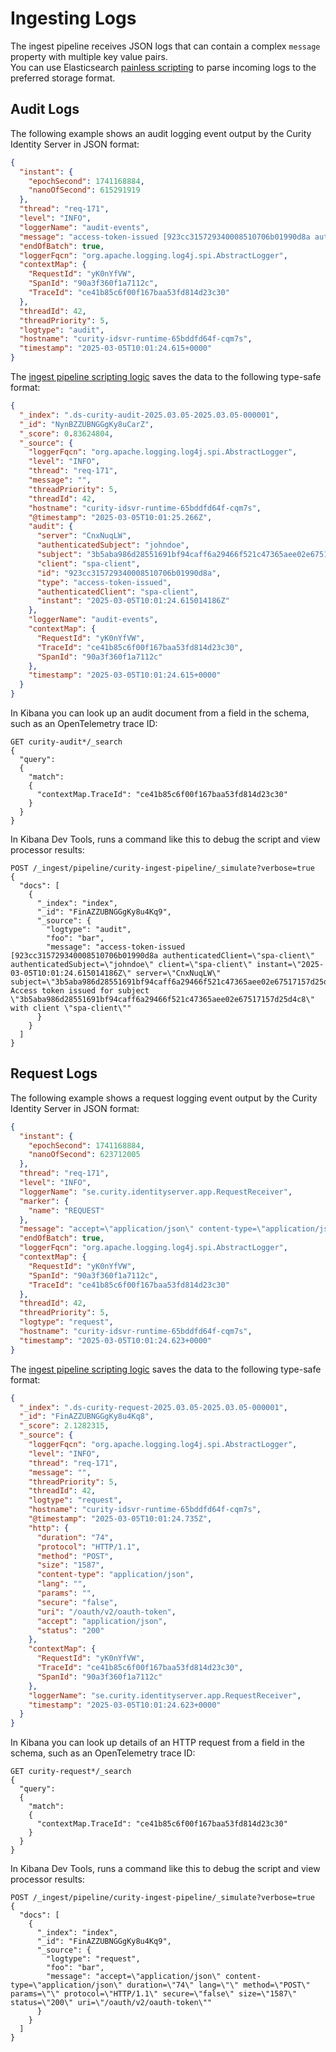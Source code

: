 # Ingesting Logs

The ingest pipeline receives JSON logs that can contain a complex `message` property with multiple key value pairs.\
You can use Elasticsearch [painless scripting](https://www.elastic.co/guide/en/elasticsearch/reference/current/modules-scripting-painless.html) to parse incoming logs to the preferred storage format.

## Audit Logs

The following example shows an audit logging event output by the Curity Identity Server in JSON format:

```json
{
  "instant": {
    "epochSecond": 1741168884,
    "nanoOfSecond": 615291919
  },
  "thread": "req-171",
  "level": "INFO",
  "loggerName": "audit-events",
  "message": "access-token-issued [923cc315729340008510706b01990d8a authenticatedClient=\"spa-client\" authenticatedSubject=\"johndoe\" client=\"spa-client\" instant=\"2025-03-05T10:01:24.615014186Z\" server=\"CnxNuqLW\" subject=\"3b5aba986d28551691bf94caff6a29466f521c47365aee02e67517157d25d4c8\"] Access token issued for subject \"3b5aba986d28551691bf94caff6a29466f521c47365aee02e67517157d25d4c8\" with client \"spa-client\"",
  "endOfBatch": true,
  "loggerFqcn": "org.apache.logging.log4j.spi.AbstractLogger",
  "contextMap": {
    "RequestId": "yK0nYfVW",
    "SpanId": "90a3f360f1a7112c",
    "TraceId": "ce41b85c6f00f167baa53fd814d23c30"
  },
  "threadId": 42,
  "threadPriority": 5,
  "logtype": "audit",
  "hostname": "curity-idsvr-runtime-65bddfd64f-cqm7s",
  "timestamp": "2025-03-05T10:01:24.615+0000"
}
```

The [ingest pipeline scripting logic](ingest-pipeline.json) saves the data to the following type-safe format:

```json
{
  "_index": ".ds-curity-audit-2025.03.05-2025.03.05-000001",
  "_id": "NynBZZUBNGGgKy8uCarZ",
  "_score": 0.83624804,
  "_source": {
    "loggerFqcn": "org.apache.logging.log4j.spi.AbstractLogger",
    "level": "INFO",
    "thread": "req-171",
    "message": "",
    "threadPriority": 5,
    "threadId": 42,
    "hostname": "curity-idsvr-runtime-65bddfd64f-cqm7s",
    "@timestamp": "2025-03-05T10:01:25.266Z",
    "audit": {
      "server": "CnxNuqLW",
      "authenticatedSubject": "johndoe",
      "subject": "3b5aba986d28551691bf94caff6a29466f521c47365aee02e67517157d25d4c8",
      "client": "spa-client",
      "id": "923cc315729340008510706b01990d8a",
      "type": "access-token-issued",
      "authenticatedClient": "spa-client",
      "instant": "2025-03-05T10:01:24.615014186Z"
    },
    "loggerName": "audit-events",
    "contextMap": {
      "RequestId": "yK0nYfVW",
      "TraceId": "ce41b85c6f00f167baa53fd814d23c30",
      "SpanId": "90a3f360f1a7112c"
    },
    "timestamp": "2025-03-05T10:01:24.615+0000"
  }
}
```

In Kibana you can look up an audit document from a field in the schema, such as an OpenTelemetry trace ID:

```text
GET curity-audit*/_search
{ 
  "query":
  {
    "match":
    {
      "contextMap.TraceId": "ce41b85c6f00f167baa53fd814d23c30"
    }
  }
}
```

In Kibana Dev Tools, runs a command like this to debug the script and view processor results:

```text
POST /_ingest/pipeline/curity-ingest-pipeline/_simulate?verbose=true
{
  "docs": [
    {
      "_index": "index",
      "_id": "FinAZZUBNGGgKy8u4Kq9",
      "_source": {
        "logtype": "audit",
        "foo": "bar",
        "message": "access-token-issued [923cc315729340008510706b01990d8a authenticatedClient=\"spa-client\" authenticatedSubject=\"johndoe\" client=\"spa-client\" instant=\"2025-03-05T10:01:24.615014186Z\" server=\"CnxNuqLW\" subject=\"3b5aba986d28551691bf94caff6a29466f521c47365aee02e67517157d25d4c8\"] Access token issued for subject \"3b5aba986d28551691bf94caff6a29466f521c47365aee02e67517157d25d4c8\" with client \"spa-client\""
      }
    }
  ]
}
```

## Request Logs

The following example shows a request logging event output by the Curity Identity Server in JSON format:

```json
{
  "instant": {
    "epochSecond": 1741168884,
    "nanoOfSecond": 623712005
  },
  "thread": "req-171",
  "level": "INFO",
  "loggerName": "se.curity.identityserver.app.RequestReceiver",
  "marker": {
    "name": "REQUEST"
  },
  "message": "accept=\"application/json\" content-type=\"application/json\" duration=\"74\" lang=\"\" method=\"POST\" params=\"\" protocol=\"HTTP/1.1\" secure=\"false\" size=\"1587\" status=\"200\" uri=\"/oauth/v2/oauth-token\"",
  "endOfBatch": true,
  "loggerFqcn": "org.apache.logging.log4j.spi.AbstractLogger",
  "contextMap": {
    "RequestId": "yK0nYfVW",
    "SpanId": "90a3f360f1a7112c",
    "TraceId": "ce41b85c6f00f167baa53fd814d23c30"
  },
  "threadId": 42,
  "threadPriority": 5,
  "logtype": "request",
  "hostname": "curity-idsvr-runtime-65bddfd64f-cqm7s",
  "timestamp": "2025-03-05T10:01:24.623+0000"
}
```

The [ingest pipeline scripting logic](ingest-pipeline.json) saves the data to the following type-safe format:

```json
{
  "_index": ".ds-curity-request-2025.03.05-2025.03.05-000001",
  "_id": "FinAZZUBNGGgKy8u4Kq8",
  "_score": 2.1282315,
  "_source": {
    "loggerFqcn": "org.apache.logging.log4j.spi.AbstractLogger",
    "level": "INFO",
    "thread": "req-171",
    "message": "",
    "threadPriority": 5,
    "threadId": 42,
    "logtype": "request",
    "hostname": "curity-idsvr-runtime-65bddfd64f-cqm7s",
    "@timestamp": "2025-03-05T10:01:24.735Z",
    "http": {
      "duration": "74",
      "protocol": "HTTP/1.1",
      "method": "POST",
      "size": "1587",
      "content-type": "application/json",
      "lang": "",
      "params": "",
      "secure": "false",
      "uri": "/oauth/v2/oauth-token",
      "accept": "application/json",
      "status": "200"
    },
    "contextMap": {
      "RequestId": "yK0nYfVW",
      "TraceId": "ce41b85c6f00f167baa53fd814d23c30",
      "SpanId": "90a3f360f1a7112c"
    },
    "loggerName": "se.curity.identityserver.app.RequestReceiver",
    "timestamp": "2025-03-05T10:01:24.623+0000"
  }
}
```

In Kibana you can look up details of an HTTP request from a field in the schema, such as an OpenTelemetry trace ID:

```text
GET curity-request*/_search
{ 
  "query":
  {
    "match":
    {
      "contextMap.TraceId": "ce41b85c6f00f167baa53fd814d23c30"
    }
  }
}
```

In Kibana Dev Tools, runs a command like this to debug the script and view processor results:

```text
POST /_ingest/pipeline/curity-ingest-pipeline/_simulate?verbose=true
{
  "docs": [
    {
      "_index": "index",
      "_id": "FinAZZUBNGGgKy8u4Kq9",
      "_source": {
        "logtype": "request",
        "foo": "bar",
        "message": "accept=\"application/json\" content-type=\"application/json\" duration=\"74\" lang=\"\" method=\"POST\" params=\"\" protocol=\"HTTP/1.1\" secure=\"false\" size=\"1587\" status=\"200\" uri=\"/oauth/v2/oauth-token\""
      }
    }
  ]
}
```
